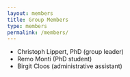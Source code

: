 ```yaml
---
layout: members
title: Group Members
type: members
permalink: /members/
---
```


* Christoph Lippert, PhD (group leader)
* Remo Monti (PhD student)
* Birgit Cloos (administrative assistant)
